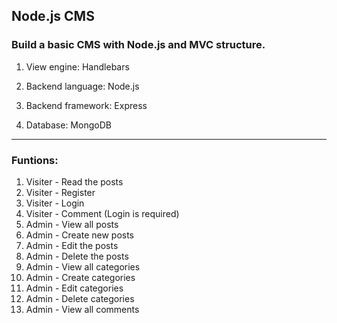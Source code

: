 ## Node.js CMS
### Build a basic CMS with Node.js and MVC structure.

1. View engine: Handlebars

2. Backend language: Node.js

3. Backend framework: Express

4. Database: MongoDB

---------------

### Funtions:
1. Visiter - Read the posts
2. Visiter - Register
3. Visiter - Login
4. Visiter - Comment (Login is required)
5. Admin - View all posts
6. Admin - Create new posts
7. Admin - Edit the posts
8. Admin - Delete the posts
9. Admin - View all categories
10. Admin - Create categories
11. Admin - Edit categories
12. Admin - Delete categories
13. Admin - View all comments
